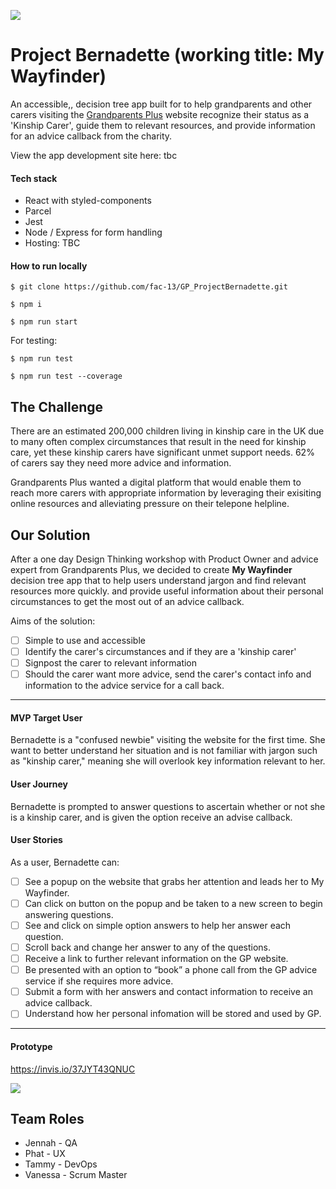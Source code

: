 ![](https://travis-ci.org/fac-13/GP_ProjectBernadette.svg?branch=master)

# Project Bernadette (working title: My Wayfinder)

An accessible,, decision tree app built for to help grandparents and other carers visiting the [Grandparents Plus](https://www.grandparentsplus.org.uk/) website recognize their status as a 'Kinship Carer', guide them to relevant resources, and provide information for an advice callback from the charity. 

View the app development site here: tbc

#### Tech stack
* React with styled-components
* Parcel
* Jest
* Node / Express for form handling
* Hosting: TBC 

#### How to run locally

`$ git clone https://github.com/fac-13/GP_ProjectBernadette.git`

`$ npm i`

`$ npm run start`

For testing:

`$ npm run test`

`$ npm run test --coverage`

## The Challenge
There are an estimated 200,000 children living in kinship care in the UK due to many often complex circumstances that result in the need for kinship care, yet these kinship carers have significant unmet support needs. 62% of carers say they need more advice and information.

Grandparents Plus wanted a digital platform that would enable them to reach more carers with appropriate information by leveraging their exisiting online resources and alleviating pressure on their telepone helpline.


## Our Solution

After a one day Design Thinking workshop with Product Owner and advice expert from Grandparents Plus, we decided to create **My Wayfinder** decision tree app that to help users understand jargon and find relevant resources more quickly. and provide useful information about their personal circumstances to get the most out of an advice callback. 


Aims of the solution: 

- [ ] Simple to use and accessible 
- [ ] Identify the carer's circumstances and if they are a 'kinship carer'
- [ ] Signpost the carer to relevant information
- [ ] Should the carer want more advice, send the carer's contact info and information to the advice service for a call back. 

------
#### MVP Target User
Bernadette is a "confused newbie" visiting the website for the first time. She want to better understand her situation and is not familiar with jargon such as "kinship carer," meaning she will overlook key information relevant to her.

#### User Journey

Bernadette is prompted to answer questions to ascertain whether or not she is a kinship carer, and is given the option receive an advise callback. 

#### User Stories

 As a user, Bernadette can:

- [ ] See a popup on the website that grabs her attention and leads her to My Wayfinder.
- [ ] Can click on button on the popup and be taken to a new screen to begin answering questions.
- [ ] See and click on simple option answers to help her answer each question.
- [ ] Scroll back and change her answer to any of the questions.
- [ ] Receive a link to further relevant information on the GP website.
- [ ] Be presented with an option to “book” a phone call from the GP advice service if she requires more advice.
- [ ] Submit a form with her answers and contact information to receive an advice callback.
- [ ] Understand how her personal infomation will be stored and used by GP. 
------------
#### Prototype

https://invis.io/37JYT43QNUC

![](https://i.imgur.com/wGMgYzh.png)


## Team Roles
* Jennah - QA
* Phat - UX
* Tammy - DevOps
* Vanessa - Scrum Master
